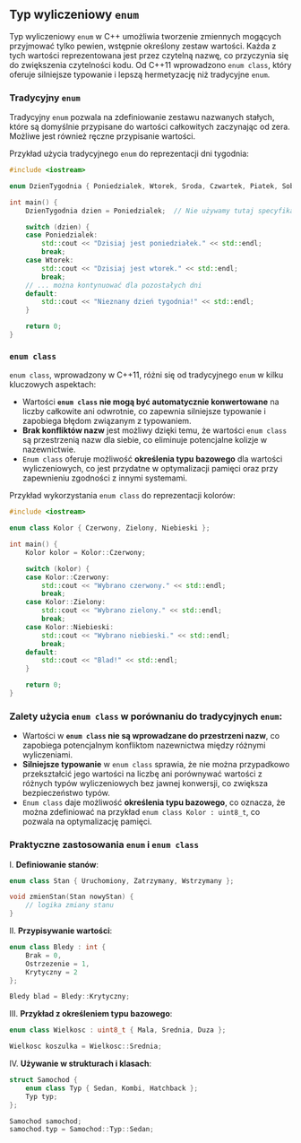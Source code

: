 ## Typ wyliczeniowy `enum`

Typ wyliczeniowy `enum` w C++ umożliwia tworzenie zmiennych mogących przyjmować tylko pewien, wstępnie określony zestaw wartości. Każda z tych wartości reprezentowana jest przez czytelną nazwę, co przyczynia się do zwiększenia czytelności kodu. Od C++11 wprowadzono `enum class`, który oferuje silniejsze typowanie i lepszą hermetyzację niż tradycyjne `enum`.

### Tradycyjny `enum`

Tradycyjny `enum` pozwala na zdefiniowanie zestawu nazwanych stałych, które są domyślnie przypisane do wartości całkowitych zaczynając od zera. Możliwe jest również ręczne przypisanie wartości.

Przykład użycia tradycyjnego `enum` do reprezentacji dni tygodnia:

```c++
#include <iostream>

enum DzienTygodnia { Poniedzialek, Wtorek, Sroda, Czwartek, Piatek, Sobota, Niedziela };

int main() {
    DzienTygodnia dzien = Poniedzialek;  // Nie używamy tutaj specyfikatora DzienTygodnia::Poniedzialek

    switch (dzien) {
    case Poniedzialek:
        std::cout << "Dzisiaj jest poniedziałek." << std::endl;
        break;
    case Wtorek:
        std::cout << "Dzisiaj jest wtorek." << std::endl;
        break;
    // ... można kontynuować dla pozostałych dni
    default:
        std::cout << "Nieznany dzień tygodnia!" << std::endl;
    }

    return 0;
}
```

### `enum class`

`enum class`, wprowadzony w C++11, różni się od tradycyjnego `enum` w kilku kluczowych aspektach:

- Wartości **`enum class` nie mogą być automatycznie konwertowane** na liczby całkowite ani odwrotnie, co zapewnia silniejsze typowanie i zapobiega błędom związanym z typowaniem.
- **Brak konfliktów nazw** jest możliwy dzięki temu, że wartości `enum class` są przestrzenią nazw dla siebie, co eliminuje potencjalne kolizje w nazewnictwie.
- `Enum class` oferuje możliwość **określenia typu bazowego** dla wartości wyliczeniowych, co jest przydatne w optymalizacji pamięci oraz przy zapewnieniu zgodności z innymi systemami.

Przykład wykorzystania `enum class` do reprezentacji kolorów:

```c++
#include <iostream>

enum class Kolor { Czerwony, Zielony, Niebieski };

int main() {
    Kolor kolor = Kolor::Czerwony;

    switch (kolor) {
    case Kolor::Czerwony:
        std::cout << "Wybrano czerwony." << std::endl;
        break;
    case Kolor::Zielony:
        std::cout << "Wybrano zielony." << std::endl;
        break;
    case Kolor::Niebieski:
        std::cout << "Wybrano niebieski." << std::endl;
        break;
    default:
        std::cout << "Blad!" << std::endl;
    }

    return 0;
}
```

### Zalety użycia `enum class` w porównaniu do tradycyjnych `enum`:

- Wartości w **`enum class` nie są wprowadzane do przestrzeni nazw**, co zapobiega potencjalnym konfliktom nazewnictwa między różnymi wyliczeniami.
- **Silniejsze typowanie** w `enum class` sprawia, że nie można przypadkowo przekształcić jego wartości na liczbę ani porównywać wartości z różnych typów wyliczeniowych bez jawnej konwersji, co zwiększa bezpieczeństwo typów.
- `Enum class` daje możliwość **określenia typu bazowego**, co oznacza, że można zdefiniować na przykład `enum class Kolor : uint8_t`, co pozwala na optymalizację pamięci.

### Praktyczne zastosowania `enum` i `enum class`

I. **Definiowanie stanów**:

```c++
enum class Stan { Uruchomiony, Zatrzymany, Wstrzymany };

void zmienStan(Stan nowyStan) {
    // logika zmiany stanu
}
```

II. **Przypisywanie wartości**:

```c++
enum class Bledy : int {
    Brak = 0,
    Ostrzezenie = 1,
    Krytyczny = 2
};

Bledy blad = Bledy::Krytyczny;
```

III. **Przykład z określeniem typu bazowego**:

```c++
enum class Wielkosc : uint8_t { Mala, Srednia, Duza };

Wielkosc koszulka = Wielkosc::Srednia;
```

IV. **Używanie w strukturach i klasach**:

```c++
struct Samochod {
    enum class Typ { Sedan, Kombi, Hatchback };
    Typ typ;
};

Samochod samochod;
samochod.typ = Samochod::Typ::Sedan;
```
